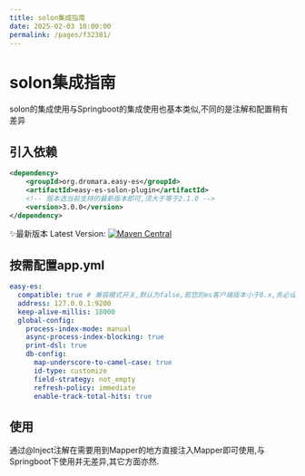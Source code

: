 ```yaml
---
title: solon集成指南
date: 2025-02-03 10:00:00 
permalink: /pages/f32381/
---
```

# solon集成指南

solon的集成使用与Springboot的集成使用也基本类似,不同的是注解和配置稍有差异

## 引入依赖
```xml
<dependency>
    <groupId>org.dromara.easy-es</groupId>
    <artifactId>easy-es-solon-plugin</artifactId>
    <!-- 版本选当前支持的最新版本即可,须大于等于2.1.0 -->
    <version>3.0.0</version>
</dependency>
```

✨最新版本 Latest
Version: [![Maven Central](https://img.shields.io/github/v/release/xpc1024/easy-es?include_prereleases&logo=xpc&style=plastic)](https://search.maven.org/search?q=g:io.github.xpc1024%20a:easy-*)

## 按需配置app.yml

```yaml
easy-es:
  compatible: true # 兼容模式开关,默认为false,若您的es客户端版本小于8.x,务必设置为true才可正常使用,8.x及以上则可忽略此项配置
  address: 127.0.0.1:9200
  keep-alive-millis: 18000
  global-config:
    process-index-mode: manual
    async-process-index-blocking: true
    print-dsl: true
    db-config:
      map-underscore-to-camel-case: true
      id-type: customize
      field-strategy: not_empty
      refresh-policy: immediate
      enable-track-total-hits: true
```

## 使用
通过@Inject注解在需要用到Mapper的地方直接注入Mapper即可使用,与Springboot下使用并无差异,其它方面亦然.